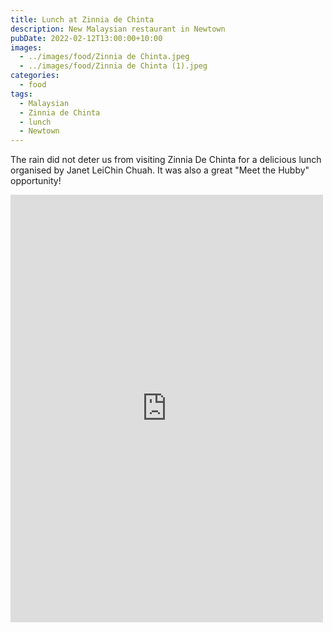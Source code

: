 ```yaml
---
title: Lunch at Zinnia de Chinta
description: New Malaysian restaurant in Newtown
pubDate: 2022-02-12T13:00:00+10:00
images:
  - ../images/food/Zinnia de Chinta.jpeg
  - ../images/food/Zinnia de Chinta (1).jpeg
categories:
  - food
tags:
  - Malaysian
  - Zinnia de Chinta
  - lunch
  - Newtown
---
```


The rain did not deter us from visiting Zinnia De Chinta for a delicious lunch organised by Janet LeiChin Chuah. It was also a great "Meet the Hubby" opportunity!

<iframe src="https://www.facebook.com/plugins/post.php?href=https%3A%2F%2Fwww.facebook.com%2Fchris1.tham%2Fposts%2Fpfbid02q18LjibxsTz2d3v4r8vJdDAbH1U687MMavG5YXLuhqGjRMF4y8AAxxtsCJpcdKqMl&show_text=true&width=500" width="500" height="684" style="border:none;overflow:hidden" scrolling="no" frameborder="0" allowfullscreen="true" allow="autoplay; clipboard-write; encrypted-media; picture-in-picture; web-share"></iframe>
